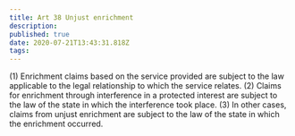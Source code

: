 ```yaml
---
title: Art 38 Unjust enrichment
description: 
published: true
date: 2020-07-21T13:43:31.818Z
tags: 
---
```


(1) Enrichment claims based on the service provided are subject to the law applicable to the legal relationship to which the service relates.
(2) Claims for enrichment through interference in a protected interest are subject to the law of the state in which the interference took place.
(3) In other cases, claims from unjust enrichment are subject to the law of the state in which the enrichment occurred.
